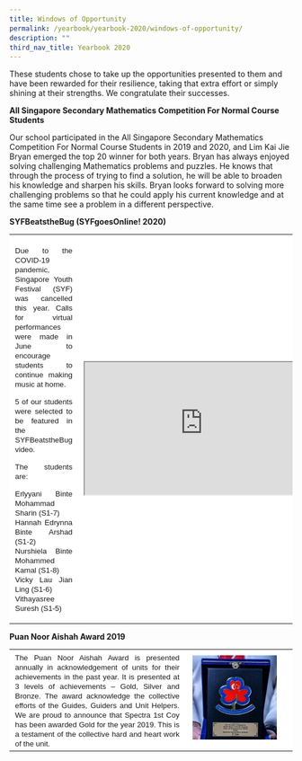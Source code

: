 ```yaml
---
title: Windows of Opportunity
permalink: /yearbook/yearbook-2020/windows-of-opportunity/
description: ""
third_nav_title: Yearbook 2020
---
```

These students chose to take up the opportunities presented to them and have been rewarded for their resilience, taking that extra effort or simply shining at their strengths. We congratulate their successes.

**All Singapore Secondary Mathematics Competition For Normal Course Students**

Our school participated in the All Singapore Secondary Mathematics Competition For Normal Course Students in 2019 and 2020, and Lim Kai Jie Bryan emerged the top 20 winner for both years. Bryan has always enjoyed solving challenging Mathematics problems and puzzles. He knows that through the process of trying to find a solution, he will be able to broaden his knowledge and sharpen his skills. Bryan looks forward to solving more challenging problems so that he could apply his current knowledge and at the same time see a problem in a different perspective.

**SYFBeatstheBug (SYFgoesOnline! 2020)**

<table style="box-sizing: inherit; border-collapse: collapse; border-spacing: 0px; max-width: 100%; width: 860px;"><tbody style="box-sizing: inherit;"><tr style="box-sizing: inherit; background: rgb(255, 255, 255);"><td style="box-sizing: inherit; padding: 5px 10px; width: 466px;"><div id="comp-kgbxwj66" class="_1Z_nJ" data-testid="richTextElement" style="box-sizing: inherit;"><p class="font_7" style="box-sizing: inherit; font-size: 1em; text-align: justify;"><span style="box-sizing: inherit; font-family: &quot;trebuchet ms&quot;, geneva, sans-serif; font-size: 10pt;">
Due to the COVID-19 pandemic, Singapore Youth Festival (SYF) was cancelled this year. Calls for virtual performances were made in June to encourage students to continue making music at home.&nbsp;</span></p></div><div id="comp-kgbxo5q0" class="_1Z_nJ" data-testid="richTextElement" style="box-sizing: inherit;"><p class="font_7" style="box-sizing: inherit; font-size: 1em; text-align: justify;"><span style="box-sizing: inherit; font-family: &quot;trebuchet ms&quot;, geneva, sans-serif; font-size: 10pt;">5 of our students were selected to be featured in the SYFBeatstheBug video.&nbsp;</span></p><p class="font_7" style="box-sizing: inherit; font-size: 1em; text-align: justify;"><span style="box-sizing: inherit; font-family: &quot;trebuchet ms&quot;, geneva, sans-serif; font-size: 10pt;">The students are:</span></p><p class="font_7" style="box-sizing: inherit; font-size: 1em; text-align: justify;"><span style="box-sizing: inherit; font-family: &quot;trebuchet ms&quot;, geneva, sans-serif; font-size: 10pt;">Erlyyani Binte Mohammad Sharin (S1-7)</span><br style="box-sizing: inherit;"><span style="box-sizing: inherit; font-family: &quot;trebuchet ms&quot;, geneva, sans-serif; font-size: 10pt;">Hannah Edrynna Binte Arshad (S1-2)</span><br style="box-sizing: inherit;"><span style="box-sizing: inherit; font-family: &quot;trebuchet ms&quot;, geneva, sans-serif; font-size: 10pt;">Nurshiela Binte Mohammed Kamal (S1-8)</span><br style="box-sizing: inherit;"><span style="box-sizing: inherit; font-family: &quot;trebuchet ms&quot;, geneva, sans-serif; font-size: 10pt;">Vicky Lau Jian Ling (S1-6)</span><br style="box-sizing: inherit;"><span style="box-sizing: inherit; font-family: &quot;trebuchet ms&quot;, geneva, sans-serif; font-size: 10pt;">Vithayasree Suresh (S1-5)</span></p></div></td><td style="box-sizing: inherit; padding: 5px 10px; width: 328px;"><iframe loading="lazy" src="https://www.youtube.com/embed/ImppIdIJyYs" width="420" height="236" allowfullscreen="allowfullscreen" style="box-sizing: inherit;"></iframe></td></tr></tbody></table>

**Puan Noor Aishah Award 2019**

<table style="box-sizing: inherit; border-collapse: collapse; border-spacing: 0px; max-width: 100%; width: 860px;"><tbody style="box-sizing: inherit;"><tr style="box-sizing: inherit; background: rgb(255, 255, 255);"><td style="box-sizing: inherit; padding: 5px 10px; width: 466px;"><div id="comp-kgbxwj66" class="_1Z_nJ" data-testid="richTextElement" style="box-sizing: inherit; text-align: justify;"><span style="box-sizing: inherit; font-family: &quot;trebuchet ms&quot;, geneva, sans-serif; font-size: 10pt;">The Puan Noor Aishah Award is presented annually in acknowledgement of units for their achievements in the past year. It is presented at 3 levels of achievements – Gold, Silver and Bronze. The award acknowledge the collective efforts of the Guides, Guiders and Unit Helpers. We are proud to announce that Spectra 1st Coy has been awarded Gold for the year 2019. This is a testament of the collective hard and heart work of the unit.</span></div></td><td style="box-sizing: inherit; padding: 5px 10px; width: 328px;"><span style="box-sizing: inherit; font-family: &quot;trebuchet ms&quot;, geneva, sans-serif; font-size: 10pt;">&nbsp;<img loading="lazy" class="alignnone wp-image-2707 size-thumbnail" src="/images/Puan_Aishah_Award-150x150.jpeg" alt="" width="150" height="150" style="box-sizing: inherit; border: 0px; vertical-align: middle; max-width: 100%; height: auto; margin-bottom: 10px;"></span></td></tr></tbody></table>